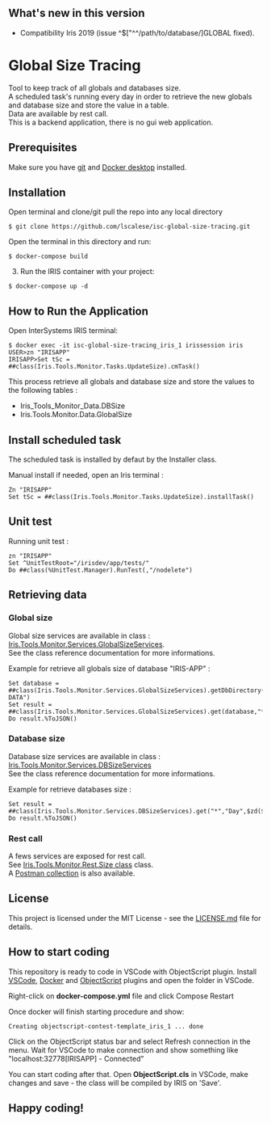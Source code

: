 ## What's new in this version

* Compatibility Iris 2019 (issue ^$["^^/path/to/database/]GLOBAL fixed).  


# Global Size Tracing

Tool to keep track of all globals and databases size.    
A scheduled task's running every day in order to retrieve the new globals and database size and store the value in a table.  
Data are available by rest call.  
This is a backend application, there is no gui web application.  


## Prerequisites
Make sure you have [git](https://git-scm.com/book/en/v2/Getting-Started-Installing-Git) and [Docker desktop](https://www.docker.com/products/docker-desktop) installed.

## Installation 

Open terminal and clone/git pull the repo into any local directory

```
$ git clone https://github.com/lscalese/isc-global-size-tracing.git
```

Open the terminal in this directory and run:

```
$ docker-compose build
```

3. Run the IRIS container with your project:

```
$ docker-compose up -d
```

## How to Run the Application

Open InterSystems IRIS terminal:

```
$ docker exec -it isc-global-size-tracing_iris_1 irissession iris
USER>zn "IRISAPP"
IRISAPP>Set tSc = ##class(Iris.Tools.Monitor.Tasks.UpdateSize).cmTask() 
```

This process retrieve all globals and database size and store the values to the following tables : 

* Iris_Tools_Monitor_Data.DBSize
* Iris.Tools.Monitor.Data.GlobalSize

## Install scheduled task

The scheduled task is installed by defaut by the Installer class.  

Manual install if needed, open an Iris terminal : 
```
Zn "IRISAPP"
Set tSc = ##class(Iris.Tools.Monitor.Tasks.UpdateSize).installTask()
```

## Unit test

Running unit test : 
```
zn "IRISAPP"
Set ^UnitTestRoot="/irisdev/app/tests/"
Do ##class(%UnitTest.Manager).RunTest(,"/nodelete")
```

## Retrieving data

### Global size

Global size services are available in class : [Iris.Tools.Monitor.Services.GlobalSizeServices](src/cls/Iris/Tools/Monitor/Services/GlobalSizeServices.cls).  
See the class reference documentation for more informations.  

Example for retrieve all globals size of database "IRIS-APP" : 

```
Set database = ##class(Iris.Tools.Monitor.Services.GlobalSizeServices).getDbDirectory("IRISAPP-DATA")
Set result = ##class(Iris.Tools.Monitor.Services.GlobalSizeServices).get(database,"*","Day",$zd($h,3),$zd($h,3))
Do result.%ToJSON()
```

### Database size

Database size services are available in class : [Iris.Tools.Monitor.Services.DBSizeServices](src/cls/Iris/Tools/Monitor/Services/DBSizeServices.cls)  
See the class reference documentation for more informations.  

Example for retrieve databases size : 

```
Set result = ##class(Iris.Tools.Monitor.Services.DBSizeServices).get("*","Day",$zd($h,3),$zd($h,3))
Do result.%ToJSON()
```

### Rest call

A fews services are exposed for rest call.  
See [Iris.Tools.Monitor.Rest.Size class](src/cls/Iris/Tools/Monitor/Rest/Size.cls) class.  
A [Postman collection](postman/Global_Size_Tracing.postman_collection.json) is also available.

## License

This project is licensed under the MIT License - see the [LICENSE.md](LICENSE.md) file for details.  



## How to start coding
This repository is ready to code in VSCode with ObjectScript plugin.
Install [VSCode](https://code.visualstudio.com/), [Docker](https://marketplace.visualstudio.com/items?itemName=ms-azuretools.vscode-docker) and [ObjectScript](https://marketplace.visualstudio.com/items?itemName=daimor.vscode-objectscript) plugins and open the folder in VSCode.

Right-click on **docker-compose.yml** file and click Compose Restart

Once docker will finish starting procedure and show:

```
Creating objectscript-contest-template_iris_1 ... done
```

Click on the ObjectScript status bar and select Refresh connection in the menu.
Wait for VSCode to make connection and show something like "localhost:32778[IRISAPP] - Connected"

You can start coding after that. Open **ObjectScript.cls** in VSCode, make changes and save - the class will be compiled by IRIS on 'Save'.

## Happy coding!
